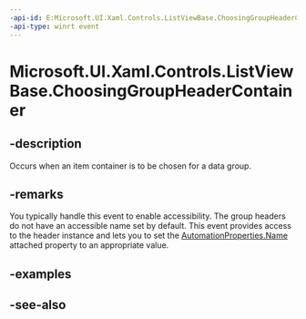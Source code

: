 ```yaml
---
-api-id: E:Microsoft.UI.Xaml.Controls.ListViewBase.ChoosingGroupHeaderContainer
-api-type: winrt event
---
```


<!-- Event syntax
public event Windows.Foundation.TypedEventHandler ChoosingGroupHeaderContainer<Windows.UI.Xaml.Controls.ListViewBase,  Windows.UI.Xaml.Controls.ChoosingGroupHeaderContainerEventArgs>
-->

# Microsoft.UI.Xaml.Controls.ListViewBase.ChoosingGroupHeaderContainer

## -description
Occurs when an item container is to be chosen for a data group.

## -remarks
You typically handle this event to enable accessibility. The group headers do not have an accessible name set by default. This event provides access to the header instance and lets you to set the [AutomationProperties.Name](../microsoft.ui.xaml.automation/automationproperties_name.md) attached property to an appropriate value.

## -examples

## -see-also
